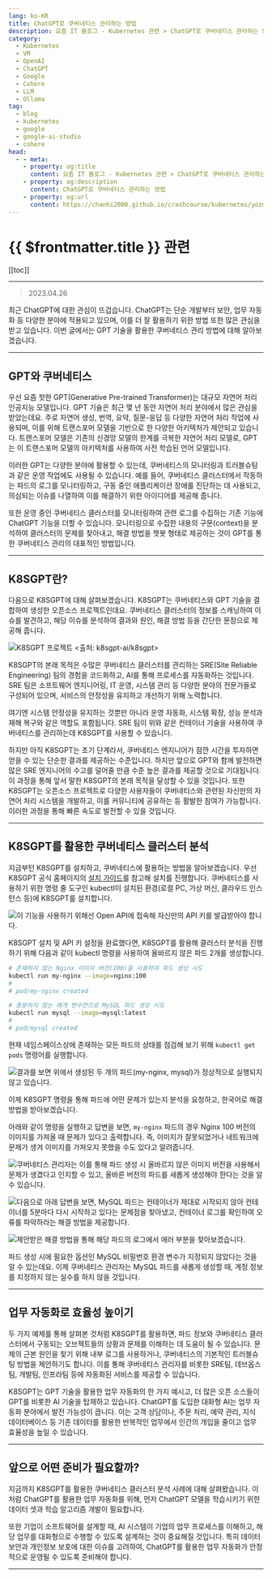 ```yaml
---
lang: ko-KR
title: ChatGPT로 쿠버네티스 관리하는 방법
description: 요즘 IT 블로그 - Kubernetes 관련 > ChatGPT로 쿠버네티스 관리하는 방법
category: 
  - Kubernetes
  - VM
  - OpenAI
  - ChatGPT
  - Google
  - Cohere
  - LLM
  - Ollama
tag: 
  - blog
  - kubernetes
  - google
  - google-ai-studio
  - cohere
head:
  - - meta:
    - property: og:title
      content: 요즘 IT 블로그 - Kubernetes 관련 > ChatGPT로 쿠버네티스 관리하는 방법
    - property: og:description
      content: ChatGPT로 쿠버네티스 관리하는 방법
    - property: og:url
      content: https://chanhi2000.github.io/crashcourse/kubernetes/yozm/1990.html
---
```


# {{ $frontmatter.title }} 관련

[[toc]]

---

<SiteInfo
  name="ChatGPT로 쿠버네티스 관리하는 방법 | 요즘IT"
  desc="최근 ChatGPT에 대한 관심이 뜨겁습니다. ChatGPT는 단순 개발부터 보안, 업무 자동화 등 다양한 분야에 적용되고 있으며, 이를 더 잘 활용하기 위한 방법 또한 많은 관심을 받고 있습니다. 이번 글에서는 GPT 기술을 활용한 쿠버네티스 관리 방법에 대해 알아보겠습니다."
  url="https://yozm.wishket.com/magazine/detail/1990/"
  logo="https://yozm.wishket.com/static/renewal/img/global/gnb_yozmit.svg"
  preview="https://yozm.wishket.com/media/news/1990/image7.jpg"/>

> 2023.04.26


최근 ChatGPT에 대한 관심이 뜨겁습니다. ChatGPT는 단순 개발부터 보안, 업무 자동화 등 다양한 분야에 적용되고 있으며, 이를 더 잘 활용하기 위한 방법 또한 많은 관심을 받고 있습니다. 이번 글에서는 GPT 기술을 활용한 쿠버네티스 관리 방법에 대해 알아보겠습니다.

---

## GPT와 쿠버네티스

우선 요즘 핫한 GPT(Generative Pre-trained Transformer)는 대규모 자연어 처리 인공지능 모델입니다. GPT 기술은 최근 몇 년 동안 자연어 처리 분야에서 많은 관심을 받았는데요. 주로 자연어 생성, 번역, 요약, 질문-응답 등 다양한 자연어 처리 작업에 사용되며, 이를 위해 트랜스포머 모델을 기반으로 한 다양한 아키텍처가 제안되고 있습니다. 트랜스포머 모델은 기존의 신경망 모델의 한계를 극복한 자연어 처리 모델로, GPT는 이 트랜스포머 모델의 아키텍처를 사용하여 사전 학습된 언어 모델입니다.

이러한 GPT는 다양한 분야에 활용할 수 있는데, 쿠버네티스의 모니터링과 트러블슈팅과 같은 운영 작업에도 사용될 수 있습니다. 예를 들어, 쿠버네티스 클러스터에서 작동하는 파드의 로그를 모니터링하고, 구동 중인 애플리케이션 장애를 진단하는 데 사용되고, 의심되는 이슈를 나열하여 이를 해결하기 위한 아이디어를 제공해 줍니다.

또한 운영 중인 쿠버네티스 클러스터를 모니터링하여 관련 로그를 수집하는 기존 기능에 ChatGPT 기능을 더할 수 있습니다. 모니터링으로 수집한 내용의 구문(context)을 분석하여 클러스터의 문제를 찾아내고, 해결 방법을 챗봇 형태로 제공하는 것이 GPT를 통한 쿠버네티스 관리의 대표적인 방법입니다.

---

## K8SGPT란?

다음으로 K8SGPT에 대해 살펴보겠습니다. K8SGPT는 쿠버네티스와 GPT 기술을 결합하여 생성한 오픈소스 프로젝트인데요. 쿠버네티스 클러스터의 정보를 스캐닝하여 이슈를 발견하고, 해당 이슈를 분석하여 결과와 원인, 해결 방법 등을 간단한 문장으로 제공해 줍니다.

![K8SGPT 프로젝트 <출처: [<FontIcon icon="iconfont icon-github"/>`k8sgpt-ai/k8sgpt`](https://github.com/k8sgpt-ai/k8sgpt)>](https://yozm.wishket.com/media/news/1990/image4.png)

K8SGPT의 본래 목적은 수많은 쿠버네티스 클러스터를 관리하는 SRE(Site Reliable Engineering) 팀의 경험을 코드화하고, AI를 통해 프로세스를 자동화하는 것입니다. SRE 팀은 소프트웨어 엔지니어링, IT 운영, 시스템 관리 등 다양한 분야의 전문가들로 구성되어 있으며, 서비스의 안정성을 유지하고 개선하기 위해 노력합니다.

여기엔 시스템 안정성을 유지하는 것뿐만 아니라 운영 자동화, 시스템 확장, 성능 분석과 재해 복구와 같은 역할도 포함됩니다. SRE 팀이 위와 같은 컨테이너 기술을 사용하여 쿠버네티스를 관리하는데 K8SGPT를 사용할 수 있습니다.

하지만 아직 K8SGPT는 초기 단계라서, 쿠버네티스 엔지니어가 잠깐 시간을 투자하면 얻을 수 있는 단순한 결과를 제공하는 수준입니다. 하지만 앞으로 GPT와 함께 발전하면 많은 SRE 엔지니어의 수고를 덜어줄 만큼 수준 높은 결과를 제공할 것으로 기대됩니다. 이 과정을 통해 앞서 말한 K8SGPT의 본래 목적을 달성할 수 있을 것입니다. 또한 K8SGPT는 오픈소스 프로젝트로 다양한 사용자들이 쿠버네티스와 관련된 자신만의 자연어 처리 시스템을 개발하고, 이를 커뮤니티에 공유하는 등 활발한 참여가 가능합니다. 이러한 과정을 통해 빠른 속도로 발전할 수 있을 것입니다.

---

## K8SGPT를 활용한 쿠버네티스 클러스터 분석

지금부턴 K8SGPT를 설치하고, 쿠버네티스에 활용하는 방법을 알아보겠습니다. 우선 K8SGPT 공식 홈페이지의 [<FontIcon icon="iconfont icon-github"/>설치 가이드](https://github.com/k8sgpt-ai/k8sgpt)를 참고해 설치를 진행합니다. 쿠버네티스를 사용하기 위한 명령 줄 도구인 kubectl이 설치된 환경(로컬 PC, 가상 머신, 클라우드 인스턴스 등)에 K8SGPT를 설치합니다.

![이 기능을 사용하기 위해선 [Open API](https://beta.openai.com/account/api-keys)에 접속해 자신만의 API 키를 발급받아야 합니다.](https://yozm.wishket.com/media/news/1990/image6.png)

K8SGPT 설치 및 API 키 설정을 완료했다면, K8SGPT를 활용해 클러스터 분석을 진행하기 위해 다음과 같이 kubectl 명령을 사용하여 올바르지 않은 파드 2개를 생성합니다.

```sh
# 존재하지 않는 Nginx 이미지 버전(100)을 사용하여 파드 생성 시도
kubectl run my-nginx --image=nginx:100
#
# pod/my-nginx created

# 충분하지 않는 매개 변수만으로 MySQL 파드 생성 시도
kubectl run mysql --image=mysql:latest
#
# pod/mysql created
```

현재 네임스페이스상에 존재하는 모든 파드의 상태를 점검해 보기 위해 `kubectl get pods` 명령어를 실행합니다. 

![결과를 보면 위에서 생성된 두 개의 파드(`my-nginx`, `mysql`)가 정상적으로 실행되지 않고 있습니다.](https://yozm.wishket.com/media/news/1990/image1.png)

이제 K8SGPT 명령을 통해 파드에 어떤 문제가 있는지 분석을 요청하고, 한국어로 해결 방법을 받아보겠습니다.

아래와 같이 명령을 실행하고 답변을 보면, `my-nginx` 파드의 경우 Nginx 100 버전의 이미지를 가져올 때 문제가 있다고 출력합니다. 즉, 이미지가 잘못되었거나 네트워크에 문제가 생겨 이미지를 가져오지 못했을 수도 있다고 알려줍니다. 

![쿠버네티스 관리자는 이를 통해 파드 생성 시 올바르지 않은 이미지 버전을 사용해서 문제가 생겼다고 인지할 수 있고, 올바른 버전의 파드를 새롭게 생성해야 한다는 것을 알 수 있습니다.](https://yozm.wishket.com/media/news/1990/image3.png)

![다음으로 아래 답변을 보면, MySQL 파드는 컨테이너가 제대로 시작되지 않아 컨테이너를 5분마다 다시 시작하고 있다는 문제점을 찾아냈고, 컨테이너 로그를 확인하여 오류를 파악하라는 해결 방법을 제공합니다.](https://yozm.wishket.com/media/news/1990/image5.png)

![제안받은 해결 방법을 통해 해당 파드의 로그에서 에러 부분을 찾아보겠습니다.](https://yozm.wishket.com/media/news/1990/image2.png)

파드 생성 시에 필요한 옵션인 MySQL 비밀번호 환경 변수가 지정되지 않았다는 것을 알 수 있는데요. 이제 쿠버네티스 관리자는 MySQL 파드를 새롭게 생성할 때, 계정 정보를 지정하지 않는 실수를 하지 않을 것입니다.

---

## 업무 자동화로 효율성 높이기

두 가지 예제를 통해 살펴본 것처럼 K8SGPT를 활용하면, 파드 정보와 쿠버네티스 클러스터에서 구동되는 오브젝트들의 상황과 문제를 이해하는 데 도움이 될 수 있습니다. 문제의 근본 원인을 찾기 위해 내부 로그를 사용하거나, 쿠버네티스의 기본적인 트러블슈팅 방법을 제안하기도 합니다. 이를 통해 쿠버네티스 관리자를 비롯한 SRE팀, 데브옵스팀, 개발팀, 인프라팀 등에 자동화된 서비스를 제공할 수 있습니다.

K8SGPT는 GPT 기술을 활용한 업무 자동화의 한 가지 예시고, 더 많은 오픈 소스들이 GPT를 비롯한 AI 기술을 탑재하고 있습니다. ChatGPT를 도입한 대화형 AI는 업무 자동화 분야에서 발전 가능성이 큽니다. 이는 고객 상담이나, 주문 처리, 예약 관리, 지식 데이터베이스 등 기존 데이터를 활용한 반복적인 업무에서 인간의 개입을 줄이고 업무 효율성을 높일 수 있습니다.

---

## 앞으로 어떤 준비가 필요할까?

지금까지 K8SGPT를 활용한 쿠버네티스 클러스터 분석 사례에 대해 살펴봤습니다. 이처럼 ChatGPT를 활용한 업무 자동화를 위해, 먼저 ChatGPT 모델을 학습시키기 위한 데이터 셋과 학습 알고리즘 개발이 필요합니다.

또한 기업이 소프트웨어를 설계할 때, AI 시스템이 기업의 업무 프로세스를 이해하고, 해당 업무를 대화형으로 수행할 수 있도록 설계하는 것이 중요해질 것입니다. 특히 데이터 보안과 개인정보 보호에 대한 이슈를 고려하여, ChatGPT를 활용한 업무 자동화가 안정적으로 운영될 수 있도록 준비해야 합니다.

---

<TagLinks />